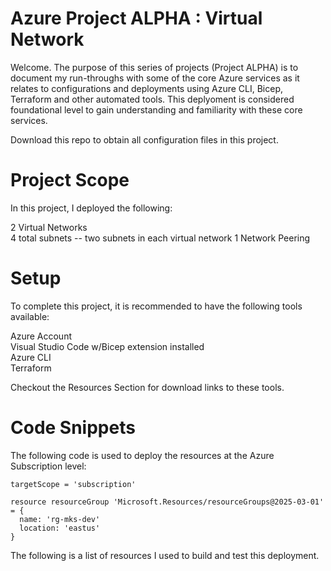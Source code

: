 # Azure Project ALPHA : Virtual Network
Welcome. The purpose of this series of projects (Project ALPHA) is to document my run-throughs with some of the core Azure services as it relates to configurations and deployments using Azure CLI, Bicep, Terraform and other automated tools. This deplyoment is considered foundational level to gain understanding and familiarity with these core services.

Download this repo to obtain all configuration files in this project.

# Project Scope
In this project, I deployed the following:

2 Virtual Networks  
4 total subnets -- two subnets in each virtual network
1 Network Peering

# Setup
To complete this project, it is recommended to have the following tools available:

Azure Account  
Visual Studio Code w/Bicep extension installed  
Azure CLI  
Terraform  

Checkout the Resources Section for download links to these tools.

# Code Snippets

The following code is used to deploy the resources at the Azure Subscription level:
```bicep
targetScope = 'subscription'

resource resourceGroup 'Microsoft.Resources/resourceGroups@2025-03-01' = {
  name: 'rg-mks-dev'
  location: 'eastus'
}
```

The following is a list of resources I used to build and test this deployment.
